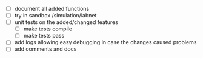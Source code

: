* [ ] document all added functions
* [ ] try in sandbox /simulation/labnet
* [ ] unit tests on the added/changed features
  * [ ] make tests compile
  * [ ] make tests pass 
* [ ] add logs allowing easy debugging in case the changes caused problems
* [ ] add comments and docs